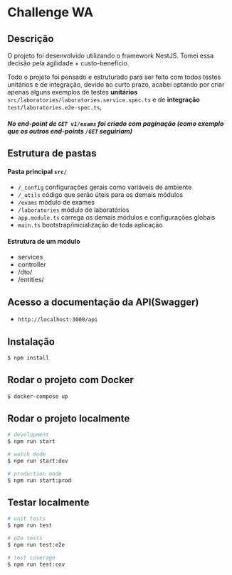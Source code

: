 # Challenge WA

## Descrição

O projeto foi desenvolvido utilizando o framework NestJS. Tomei essa decisão pela agilidade + custo-benefício.

Todo o projeto foi pensado e estruturado para ser feito com todos testes unitários e de integração, devido ao curto prazo, acabei optando por criar apenas alguns exemplos de testes **unitários** ```src/laboratories/laboratories.service.spec.ts``` e de **integração** ```test/laboratories.e2e-spec.ts```,

##### No end-point de ```GET v1/exams``` foi criado com paginação (como exemplo que os outros end-points ```/GET``` seguiriam)

## Estrutura de pastas

#### Pasta principal ```src/```
  - ``` /_config ```       configurações gerais como variáveis de ambiente
  - ``` /_utils ```        código que serão úteis para os demais módulos
  - ``` /exams ```         módulo de exames
  - ``` /laboratories ```  módulo de laboratórios 
  - ``` app.module.ts ```  carrega os demais módulos e configurações globais
  - ``` main.ts ```        bootstrap/inicialização de toda aplicação

#### Estrutura de um módulo
  - services
  - controller
  - /dto/
  - /entities/

## Acesso a documentação da API(Swagger)
- ``` http://localhost:3000/api ```

## Instalação

```bash
$ npm install
```

## Rodar o projeto com Docker
```bash
$ docker-compose up
```

## Rodar o projeto localmente

```bash
# development
$ npm run start

# watch mode
$ npm run start:dev

# production mode
$ npm run start:prod
```

## Testar localmente

```bash
# unit tests
$ npm run test

# e2e tests
$ npm run test:e2e

# test coverage
$ npm run test:cov
```
